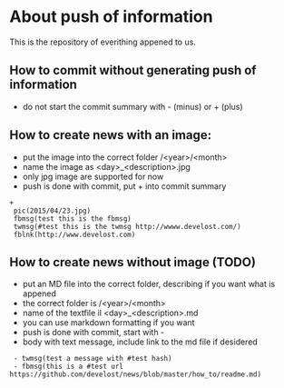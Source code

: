 # About push of information
This is the repository of everithing appened to us.

## How to commit without generating push of information
 - do not start the commit summary with - (minus) or + (plus)

## How to create news with an image:
 - put the image into the correct folder /\<year\>/\<month\>
 - name the image as \<day\>_\<description\>.jpg
 - only jpg image are supported for now
 - push is done with commit, put + into commit summary
``` 
+ 
 pic(2015/04/23.jpg)
 fbmsg(test this is the fbmsg)
 twmsg(#test this is the twmsg http://wwww.develost.com/)
 fblnk(http://www.develost.com)
``` 

## How to create news without image (TODO)
 - put an MD file into the correct folder, describing if you want what is appened
 - the correct folder is /\<year\>/\<month\> 
 - name of the textfile il \<day\>_\<description\>.md
 - you can use markdown formatting if you want
 - push is done with commit, start with -
 - body with text message, include link to the md file if desidered

```
 - twmsg(test a message with #test hash)
 - fbmsg(this is a #test url https://github.com/develost/news/blob/master/how_to/readme.md) 
```

